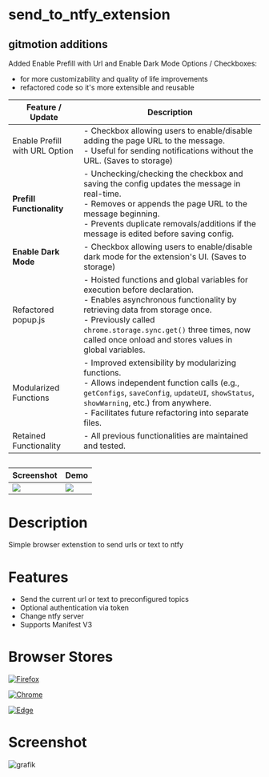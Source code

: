# send_to_ntfy_extension

## gitmotion additions
Added Enable Prefill with Url and Enable Dark Mode Options / Checkboxes:
- for more customizability and quality of life improvements
- refactored code so it's more extensible and reusable

| Feature / Update | Description |
|---|---|
| Enable Prefill with URL Option | - Checkbox allowing users to enable/disable adding the page URL to the message. <br> - Useful for sending notifications without the URL. (Saves to storage) |
| **Prefill Functionality** | - Unchecking/checking the checkbox and saving the config updates the message in real-time. <br> - Removes or appends the page URL to the message beginning. <br> - Prevents duplicate removals/additions if the message is edited before saving config. |
| **Enable Dark Mode** | - Checkbox allowing users to enable/disable dark mode for the extension's UI. (Saves to storage) |
| Refactored popup.js | - Hoisted functions and global variables for execution before declaration. <br> - Enables asynchronous functionality by retrieving data from storage once. <br> - Previously called `chrome.storage.sync.get()` three times, now called once onload and stores values in global variables. |
| Modularized Functions | - Improved extensibility by modularizing functions. <br> - Allows independent function calls (e.g., `getConfigs`, `saveConfig`, `updateUI`, `showStatus`, `showWarning`, etc.) from anywhere. <br> - Facilitates future refactoring into separate files. |
| Retained Functionality | - All previous functionalities are maintained and tested. |

##

| Screenshot | Demo |
|---|---|
| <a href="https://github.com/user-attachments/assets/f90afec9-a1c0-4db9-ad15-3b1439e6a1bf" target="_blank">![](https://github.com/user-attachments/assets/f90afec9-a1c0-4db9-ad15-3b1439e6a1bf)</a> | <a href="https://github.com/user-attachments/assets/10e70aa5-65d3-4494-bb5a-0eccb7618002" target="_blank">![](https://github.com/user-attachments/assets/10e70aa5-65d3-4494-bb5a-0eccb7618002)</a> |

##

# Description
Simple browser extenstion to send urls or text to ntfy

# Features 
 - Send the current url or text to preconfigured topics
 - Optional authentication via token
 - Change ntfy server
 - Supports Manifest V3

# Browser Stores
[![Firefox](https://github.com/TheDuffman85/send_to_ntfy_extension/assets/9296618/1219eda6-e480-4859-855c-730e8027379e)](https://addons.mozilla.org/de/firefox/addon/send-to-ntfy/)

[![Chrome](https://github.com/TheDuffman85/send_to_ntfy_extension/assets/9296618/48fa46f9-b210-40bf-92ef-e6797b38bdcc)](https://chromewebstore.google.com/detail/send-to-ntfy/kfiegffaamihidajjcingmognibehdlb)

[![Edge](https://github.com/TheDuffman85/send_to_ntfy_extension/assets/9296618/8389d2f8-39c1-4a42-9d6f-1af0f49277e3)](https://microsoftedge.microsoft.com/addons/detail/send-to-ntfy/nlcjgpmaicbjkjdicgiaighhlihfhafj)

# Screenshot
![grafik](https://github.com/TheDuffman85/send_to_ntfy_extension/assets/9296618/a87f1c2b-b7d4-4d5a-8f38-60436871abe6)
